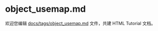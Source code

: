 object_usemap.md
===

欢迎您编辑 <a target="__blank" href="https://github.com/jaywcjlove/html-tutorial/blob/main/docs/tags/object_usemap.md">docs/tags/object_usemap.md</a> 文件，共建 HTML Tutorial 文档。